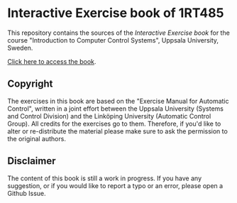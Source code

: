 # Interactive Exercise book of 1RT485

This repository contains the sources of the *Interactive Exercise book* for the course "Introduction to Computer Control Systems", Uppsala University, Sweden.

[Click here to access the book](https://bonassifabio.github.io/1RT485/intro.html).

## Copyright

The exercises in this book are based on the "Exercise Manual for Automatic Control", written in a joint effort between the Uppsala University (Systems and Control Division) and the Linköping University (Automatic Control Group). All credits for the exercises go to them. Therefore, if you'd like to alter or re-distribute the material please make sure to ask the permission to the original authors.

## Disclaimer

The content of this book is still a work in progress. If you have any suggestion, or if you would like to report a typo or an error, please open a Github Issue.